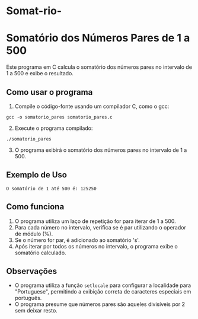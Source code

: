 # Somat-rio-

# Somatório dos Números Pares de 1 a 500

Este programa em C calcula o somatório dos números pares no intervalo de 1 a 500 e exibe o resultado.

## Como usar o programa

1. Compile o código-fonte usando um compilador C, como o gcc:

```
gcc -o somatorio_pares somatorio_pares.c
```

2. Execute o programa compilado:

```
./somatorio_pares
```

3. O programa exibirá o somatório dos números pares no intervalo de 1 a 500.

## Exemplo de Uso

```
O somatório de 1 até 500 é: 125250
```

## Como funciona

1. O programa utiliza um laço de repetição for para iterar de 1 a 500.
2. Para cada número no intervalo, verifica se é par utilizando o operador de módulo (%).
3. Se o número for par, é adicionado ao somatório 's'.
4. Após iterar por todos os números no intervalo, o programa exibe o somatório calculado.

## Observações

- O programa utiliza a função `setlocale` para configurar a localidade para "Portuguese", permitindo a exibição correta de caracteres especiais em português.
- O programa presume que números pares são aqueles divisíveis por 2 sem deixar resto.
